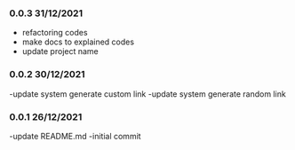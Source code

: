 ### 0.0.3 31/12/2021
 - refactoring codes
 - make docs to explained codes
 - update project name
### 0.0.2 30/12/2021
 -update system generate custom link
 -update system generate random link
### 0.0.1 26/12/2021
 -update README.md
 -initial commit
